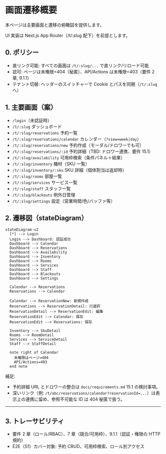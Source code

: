 # 画面遷移概要

本ページは主要画面と遷移の俯瞰図を提供します。

UI 実装は Next.js App Router（/t/:slug 配下）を前提とします。

## 0. ポリシー

- 直リンク可能: すべての画面は `/t/:slug/...` で直リンク/リロード可能
- 認可: ページは未権限=404（秘匿）、API/Actions は未権限=403（要件 2 章, 9.1.1）
- テナント切替: ヘッダーのスイッチャーで Cookie とパスを同期（`/t/:slug` へ）

## 1. 主要画面（案）

- `/login`（未認証時）
- `/t/:slug` ダッシュボード
- `/t/:slug/reservations` 予約一覧
- `/t/:slug/reservations/calendar` カレンダー（`?view=week|day`）
- `/t/:slug/reservations/new` 予約作成（モーダル/ドロワーでも可）
- `/t/:slug/reservations/:id` 予約詳細（TBD: ドロワー連携、要件 15.1）
- `/t/:slug/availability` 可用枠検索（条件パネル＋結果）
- `/t/:slug/inventory` 機材（SKU 一覧）
- `/t/:slug/inventory/:sku` SKU 詳細（個体割当は返却時）
- `/t/:slug/rooms` 部屋一覧
- `/t/:slug/services` サービス一覧
- `/t/:slug/staff` スタッフ一覧
- `/t/:slug/blackouts` 例外日管理
- `/t/:slug/settings` 設定（営業時間/色/バッファ等）

## 2. 遷移図（stateDiagram）

```mermaid
stateDiagram-v2
  [*] --> Login
  Login --> Dashboard: 認証成功
  Dashboard --> Calendar
  Dashboard --> Reservations
  Dashboard --> Availability
  Dashboard --> Inventory
  Dashboard --> Rooms
  Dashboard --> Services
  Dashboard --> Staff
  Dashboard --> Blackouts
  Dashboard --> Settings

  Calendar --> Reservations
  Reservations --> Calendar

  Calendar --> ReservationNew: 新規作成
  Reservations --> ReservationDetail: 行選択
  ReservationDetail --> ReservationEdit: 編集
  ReservationEdit --> Calendar: 保存
  ReservationEdit --> Reservations: 保存

  Inventory --> SkuDetail
  Rooms --> RoomDetail
  Services --> ServiceDetail
  Staff --> StaffDetail

  note right of Calendar
    未権限はページ=404
    API/Actions=403
  end note
```

補足:

- 予約詳細 URL とドロワーの整合は `docs/requirements.md` 15.1 の検討事項。
- 深いリンク（例: `/t/abc/reservations/calendar?reservationId=...`）は表示上の連携に留め、参照不可能な ID は 404 秘匿で扱う。

---

## 3. トレーサビリティ

- 要件 2 章（ロール/RBAC）、7 章（競合/可用枠）、9.1.1（認証・権限の HTTP 規約）
- E2E（S1）カバー対象: 予約 CRUD、可用枠検索、ロール別アクセス
